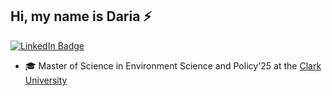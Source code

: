 ## Hi, my name is Daria ⚡
[![LinkedIn Badge](https://img.shields.io/badge/My-LinkedIn-blue)](www.linkedin.com/in/daria-minakova-517862251)
+ 🎓 Master of Science in Environment Science and Policy'25 at the [Clark University](https://www.clarku.edu/) 
<!--
**miinakova/miinakova** is a ✨ _special_ ✨ repository because its `README.md` (this file) appears on your GitHub profile.

Here are some ideas to get you started:

- 🔭 I’m currently working on ...
- 🌱 I’m currently learning ...
- 👯 I’m looking to collaborate on ...
- 🤔 I’m looking for help with ...
- 💬 Ask me about ...
- 📫 How to reach me: ...
- 😄 Pronouns: ...
- ⚡ Fun fact: ...
-->
